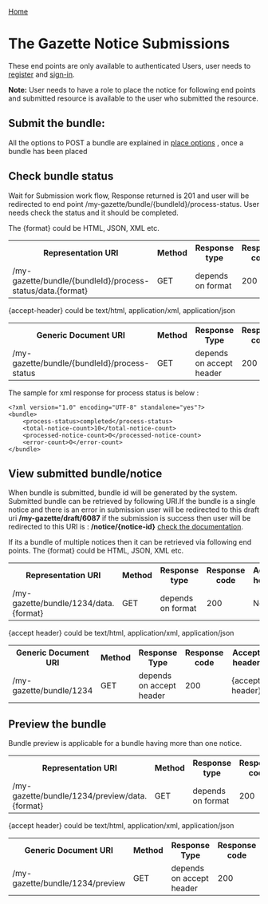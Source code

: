 [Home](../home.md)
# The Gazette Notice Submissions #

These end points are only available to authenticated Users, user needs  to [register](authentication/registration.md) and [sign-in](authentication/sign-in.md).

**Note:** User needs to have a role to place the notice for following end points and submitted resource is available to the user who submitted the resource.

## Submit the bundle: ##

 All the options to POST a bundle are explained in [place options](/place-options.md) , once a bundle has been placed
 
## Check bundle status ##

Wait for Submission work flow, Response returned is 201 and user will be redirected to end point  /my-gazette/bundle/{bundleId}/process-status. User needs check the status and it should be completed.

The {format} could be HTML, JSON, XML etc.

<table>
<tr>
	<th>Representation URI</th>
	<th>Method</th>
	<th>Response type</th>
	<th>Response code</th>
	<th>Accept header​</th>
</tr>
<tr>
	<td>/my-gazette/bundle/{bundleId}/process-status/data.{format}</td>
	<td>GET</td>
	<td>depends on format</td>
	<td>200</td>
	<td>None</td>
</tr>
</table>

{accept-header} could be text/html, application/xml, application/json 

<table>
<tr>
	<th>Generic Document URI</th>
	<th>Method</th>
	<th>Response Type</th>
	<th>Response code</th>
	<th>Accept header​</th>
</tr>
<tr>
	<td>/my-gazette/bundle/{bundleId}/process-status</td>
	<td>GET</td>
	<td>depends on accept header</td>
	<td>200</td>
	<td>{accept-header}</td>
</tr>
</table>

The sample for xml response for process status is below :
	
	<?xml version="1.0" encoding="UTF-8" standalone="yes"?>
	<bundle>
		<process-status>completed</process-status>
		<total-notice-count>10</total-notice-count>
		<processed-notice-count>0</processed-notice-count>
		<error-count>0</error-count>
	</bundle>

## View submitted bundle/notice ##

When bundle is submitted, bundle id will be generated by the system.
Submitted bundle can be retrieved by following URI.If the bundle is a single notice and there is an error in submission user will be redirected to this draft uri 
**/my-gazette/draft/6087**
if the submission is success then user will be redirected to 
this URI is : **/notice/{notice-id}** [check the documentation](notice.md).

If its a bundle of multiple notices then it can be retrieved via following end points.
The {format} could be HTML, JSON, XML etc.

<table>
<tr>
	<th>Representation URI</th>
	<th>Method</th>
	<th>Response type</th>
	<th>Response code</th>
	<th>Accept header​</th>
</tr>
<tr>
	<td>/my-gazette/bundle/1234/data.{format}</td>
	<td>GET</td>
	<td>depends on format</td>
	<td>200</td>
	<td>None</td>
</tr>
</table>

{accept header} could be text/html, application/xml, application/json

<table>
<tr>
	<th>Generic Document URI</th>
	<th>Method</th>
	<th>Response Type</th>
	<th>Response code</th>
	<th>Accept header​</th>
</tr>
<tr>
	<td>/my-gazette/bundle/1234</td>
	<td>GET</td>
	<td>depends on accept header</td>
	<td>200</td>
	<td>{accept header}</td>
</tr>
</table>

## Preview the bundle ##

Bundle preview is applicable for a bundle having more than one notice.

<table>
<tr>
	<th>Representation URI</th>
	<th>Method</th>
	<th>Response type</th>
	<th>Response code</th>
	<th>Accept header​</th>
</tr>
<tr>
	<td>/my-gazette/bundle/1234/preview/data.{format}</td>
	<td>GET</td>
	<td>depends on format</td>
	<td>200</td>
	<td>None</td>
</tr>
</table>

{accept header} could be text/html, application/xml, application/json 

<table>
<tr>
	<th>Generic Document URI</th>
	<th>Method</th>
	<th>Response Type</th>
	<th>Response code</th>
	<th>Accept header​</th>
</tr>
<tr>
	<td>/my-gazette/bundle/1234/preview</td>
	<td>GET</td>
	<td>depends on accept header</td>
	<td>200</td>
	<td>{accept header}</td>
</tr>
</table>